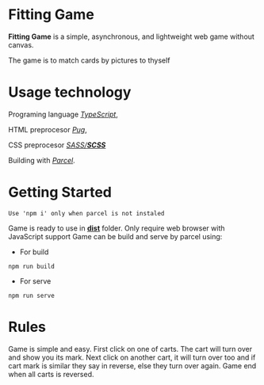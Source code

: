 # Fitting Game
__Fitting Game__ is a simple, asynchronous, and lightweight web game without canvas.

The game is to match cards by pictures to thyself
# Usage technology
Programing language [*TypeScript*](https://github.com/microsoft/TypeScript),

HTML preprocesor [*Pug*](https://github.com/pugjs),

CSS preprocesor [*SASS/**SCSS***](https://github.com/sass/sass)

Building with [*Parcel*](https://github.com/parcel-bundler/parcel).


# Getting Started
```Use 'npm i' only when parcel is not instaled```

Game is ready to use in [**dist**](https://github.com/Untlsn/fitting-game) folder.
Only require web browser with JavaScript support
Game can be build and serve by parcel using:
* For build
``` 
npm run build 
```
* For serve
``` 
npm run serve 
```
# Rules
Game is simple and easy.
First click on one of carts. The cart will turn over and show you its mark.
Next click on another cart, it will turn over too and if cart mark is similar they say in reverse, else they turn over again.
Game end when all carts is reversed.
